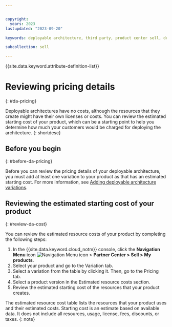 ```yaml
---


copyright:
  years: 2023
lastupdated: "2023-09-20"

keywords: deployable architecture, third party, product center sell, deployable architecture, estimated cost, pricing, resource cost, starting cost

subcollection: sell

---
```


{{site.data.keyword.attribute-definition-list}}

# Reviewing pricing details
{: #da-pricing}

Deployable architectures have no costs, although the resources that they create might have their own licenses or costs. You can review the estimated starting cost of your product, which can be a starting point to help you determine how much your customers would be charged for deploying the architecture.
{: shortdesc}

## Before you begin
{: #before-da-pricing}

Before you can review the pricing details of your deployable architecture, you must add at least one variation to your product as that has an estimated starting cost. For more information, see [Adding deployable architecture variations](/docs/sell?topic=sell-da-variation&interface=ui).

## Reviewing the estimated starting cost of your product
{: #review-da-cost}

You can review the estimated resource costs of your product by completing the following steps:

1. In the {{site.data.keyword.cloud_notm}} console, click the **Navigation Menu** icon ![Navigation Menu icon](../icons/icon_hamburger.svg "Menu") > **Partner Center > Sell > My products**.
1. Select your product and go to the Variation tab.
1. Select a variation from the table by clicking it. Then, go to the Pricing tab.
1. Select a product version in the Estimated resource costs section.
1. Review the estimated starting cost of the resources that your product creates.

The estimated resource cost table lists the resources that your product uses and their estimated costs. Starting cost is an estimate based on available data. It does not include all resources, usage, license, fees, discounts, or taxes.
{: note}

